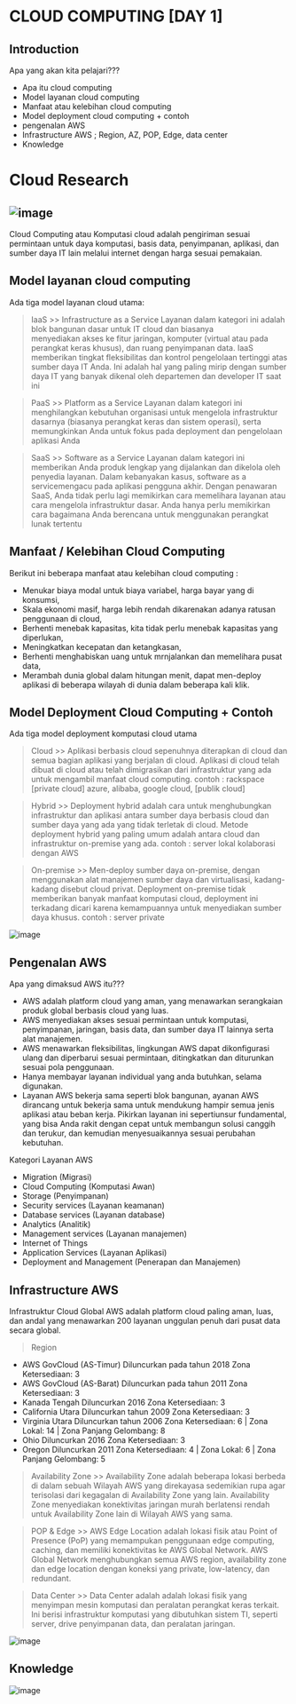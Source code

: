 
# CLOUD COMPUTING [DAY 1]

## Introduction
Apa yang akan kita pelajari???

- Apa itu cloud computing
- Model layanan cloud computing
- Manfaat atau kelebihan cloud computing
- Model deployment cloud computing + contoh
- pengenalan AWS
- Infrastructure AWS ; Region, AZ, POP, Edge, data center
- Knowledge

# Cloud Research
## ![image](https://github.com/vidarahmaaz/100DaysOfCloud/assets/140806084/9a95eb63-9a56-49dc-8a95-e898d729ee6b)

Cloud Computing atau Komputasi cloud adalah pengiriman sesuai permintaan untuk daya komputasi, basis data, penyimpanan, aplikasi, dan sumber daya IT lain melalui internet dengan harga sesuai pemakaian.

## Model layanan cloud computing
Ada tiga model layanan cloud utama:
> IaaS >> Infrastructure as a Service
  Layanan dalam kategori ini adalah blok bangunan dasar untuk IT cloud dan biasanya   
  menyediakan akses ke fitur jaringan, komputer (virtual atau pada perangkat keras 
  khusus), dan ruang penyimpanan data. IaaS memberikan tingkat fleksibilitas dan 
  kontrol pengelolaan tertinggi atas sumber daya IT Anda. Ini adalah hal yang paling 
  mirip dengan sumber daya IT yang banyak dikenal oleh departemen dan developer IT saat 
  ini

> PaaS >> Platform as a Service
  Layanan dalam kategori ini menghilangkan kebutuhan organisasi untuk mengelola 
  infrastruktur dasarnya (biasanya perangkat keras dan sistem operasi), serta 
  memungkinkan Anda untuk fokus pada deployment dan pengelolaan aplikasi Anda

> SaaS >> Software as a Service
  Layanan dalam kategori ini memberikan Anda produk lengkap yang dijalankan dan 
  dikelola  oleh penyedia layanan. Dalam kebanyakan kasus, software as a servicemengacu 
  pada aplikasi pengguna akhir. Dengan penawaran SaaS, Anda tidak perlu lagi memikirkan 
  cara memelihara layanan atau cara mengelola infrastruktur dasar. Anda hanya perlu 
  memikirkan cara bagaimana Anda berencana untuk menggunakan perangkat lunak tertentu

## Manfaat / Kelebihan Cloud Computing
Berikut ini beberapa manfaat atau kelebihan cloud computing :
- Menukar biaya modal untuk biaya variabel, harga bayar yang di konsumsi,
- Skala ekonomi masif, harga lebih rendah dikarenakan adanya ratusan penggunaan di 
   cloud,
- Berhenti menebak kapasitas, kita tidak perlu menebak kapasitas yang diperlukan,
- Meningkatkan kecepatan dan ketangkasan,
- Berhenti menghabiskan uang untuk mrnjalankan dan memelihara pusat data,
- Merambah dunia global dalam hitungan menit, dapat men-deploy aplikasi di  beberapa 
   wilayah di dunia dalam beberapa kali klik.

## Model Deployment Cloud Computing + Contoh
Ada tiga model deployment komputasi cloud utama
> Cloud >>  Aplikasi berbasis cloud sepenuhnya diterapkan di cloud dan semua bagian 
            aplikasi yang berjalan di cloud. Aplikasi di cloud telah dibuat di cloud 
            atau telah dimigrasikan dari infrastruktur yang ada untuk mengambil manfaat 
            cloud computing.
  contoh : rackspace [private cloud]
           azure, alibaba, google cloud, [publik cloud]

> Hybrid >>  Deployment hybrid adalah cara untuk menghubungkan infrastruktur dan 
             aplikasi antara sumber daya berbasis cloud dan sumber daya yang ada yang 
             tidak terletak di cloud. Metode deployment hybrid yang paling umum adalah 
             antara cloud dan infrastruktur on-premise yang ada.
  contoh : server lokal kolaborasi dengan AWS

> On-premise >> Men-deploy sumber daya on-premise, dengan menggunakan alat manajemen 
                sumber daya dan virtualisasi, kadang-kadang disebut cloud privat. 
                Deployment on-premise tidak memberikan banyak manfaat komputasi cloud, 
                deployment ini terkadang dicari karena kemampuannya untuk menyediakan 
                sumber daya khusus.
  contoh : server private

![image](https://github.com/vidarahmaaz/100DaysOfCloud/assets/140806084/26271bdd-2d8f-4342-80f6-d187f8e81dbd)


## Pengenalan AWS
   Apa yang dimaksud AWS itu???
   - AWS adalah platform cloud yang aman, yang menawarkan serangkaian produk                  global berbasis cloud yang luas.
   - AWS menyediakan akses sesuai permintaan untuk komputasi, penyimpanan, jaringan, 
     basis data, dan sumber daya IT lainnya serta alat manajemen.
   - AWS menawarkan fleksibilitas, lingkungan AWS dapat dikonfigurasi ulang dan 
     diperbarui sesuai permintaan, ditingkatkan dan diturunkan sesuai pola penggunaan.
   - Hanya membayar layanan individual yang anda butuhkan, selama digunakan.
   - Layanan AWS bekerja sama seperti blok bangunan, ayanan AWS dirancang untuk bekerja 
     sama untuk mendukung hampir semua jenis aplikasi atau beban kerja. Pikirkan layanan 
     ini sepertiunsur fundamental, yang bisa Anda rakit dengan cepat untuk membangun 
     solusi canggih dan terukur, dan kemudian menyesuaikannya sesuai perubahan kebutuhan.
     
   Kategori Layanan AWS
   - Migration (Migrasi)
   - Cloud Computing (Komputasi Awan)
   - Storage (Penyimpanan)
   - Security services (Layanan keamanan)
   - Database services (Layanan database)
   - Analytics (Analitik)
   - Management services (Layanan manajemen)
   - Internet of Things
   - Application Services (Layanan Aplikasi)
   - Deployment and Management (Penerapan dan Manajemen)
   
## Infrastructure AWS
   
Infrastruktur Cloud Global AWS adalah platform cloud paling aman, luas, dan andal yang menawarkan 200 layanan unggulan penuh dari pusat data secara global.

> Region 
         
- AWS GovCloud (AS-Timur) Diluncurkan pada tahun 2018
  Zona Ketersediaan: 3
- AWS GovCloud (AS-Barat) Diluncurkan pada tahun 2011
  Zona Ketersediaan: 3
- Kanada Tengah Diluncurkan 2016
  Zona Ketersediaan: 3
- California Utara Diluncurkan tahun 2009
  Zona Ketersediaan: 3
- Virginia Utara Diluncurkan tahun 2006
  Zona Ketersediaan: 6 | Zona Lokal: 14 | Zona Panjang Gelombang: 8
- Ohio Diluncurkan 2016
  Zona Ketersediaan: 3
- Oregon Diluncurkan 2011
  Zona Ketersediaan: 4 | Zona Lokal: 6 | Zona Panjang Gelombang: 5

> Availability Zone >> Availability Zone adalah beberapa lokasi berbeda di dalam sebuah 
                       Wilayah AWS yang direkayasa sedemikian rupa agar terisolasi dari 
                       kegagalan di Availability Zone yang lain. Availability Zone 
                       menyediakan konektivitas jaringan murah berlatensi rendah untuk 
                       Availability Zone lain di Wilayah AWS yang sama.

> POP & Edge >> AWS Edge Location adalah lokasi fisik atau Point of Presence (PoP) yang 
                memampukan penggunaan edge computing, caching, dan memiliki 
                konektivitas ke AWS Global Network. AWS Global Network menghubungkan 
                semua AWS region, availability zone dan edge location dengan koneksi 
                yang private, low-latency, dan redundant.

> Data Center >> Data Center adalah adalah lokasi fisik yang menyimpan mesin komputasi 
                 dan peralatan perangkat keras terkait. Ini berisi infrastruktur 
                 komputasi yang dibutuhkan sistem TI, seperti server, drive penyimpanan 
                 data, dan peralatan jaringan.

![image](https://github.com/vidarahmaaz/100DaysOfCloud/assets/140806084/cebbac2b-07ff-4f6b-bfb5-f1dbfedd89a1)

## Knowledge
   ![image](https://github.com/vidarahmaaz/100DaysOfCloud/assets/140806084/05f9b03c-c4fb-42a2-8ff6-2396deed8693)
